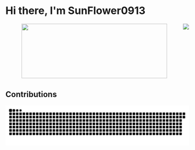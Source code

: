 # Hi there, I'm SunFlower0913

<div align="center">
  <img align="right" src="https://github-readme-stats.vercel.app/api?username=FESSXX&count_private=true&show_icons=true" height="150"/>
</div>
<div align="center">
  <img src="https://count.getloli.com/get/@FESSXX?theme=booru-smtg" height="150" width="400"></img>
</div>

## Contributions
<picture>
  <source media="(prefers-color-scheme: dark)" srcset="https://raw.githubusercontent.com/FESSXX/FESSXX/refs/heads/output/github-contribution-grid-snake-dark.svg">
  <source media="(prefers-color-scheme: light)" srcset="https://raw.githubusercontent.com/FESSXX/FESSXX/refs/heads/output/github-contribution-grid-snake.svg">
  <img alt="github contribution grid snake animation" src="https://raw.githubusercontent.com/FESSXX/FESSXX/refs/heads/output/github-contribution-grid-snake.svg">
</picture>
